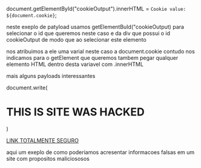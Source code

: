 document.getElementById("cookieOutput").innerHTML = `Cookie value: ${document.cookie}`;     
	
neste exeplo de patyload usamos getElementBuId("cookieOutput) para selecionar o id que queremos neste caso e da div que possui o id cookieOutput de modo que ao selecionar este elemento

nos atribuimos a ele uma varial neste caso  a document.cookie contudo nos indicamos para o getElement que queremos tambem pegar qualquer elemento HTML dentro desta variavel com .innerHTML

mais alguns payloads interessantes 

document.write(<h1> THIS IS SITE WAS HACKED </h1>) 

<a href="https://profile.intra.42.fr/dont/exist/"> LINK TOTALMENTE SEGURO </a>

aqui um exeplo de como poderiamos acresentar informacoes falsas em um site com propositos maliciososos
